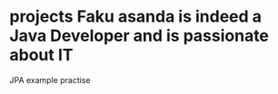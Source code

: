 projects
Faku asanda is indeed a Java Developer and is passionate about IT
========

JPA example practise
